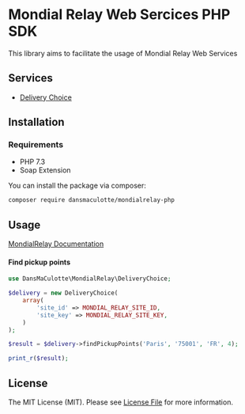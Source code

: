 # Mondial Relay Web Sercices PHP SDK

This library aims to facilitate the usage of Mondial Relay Web Services

## Services

- [Delivery Choice](https://www.mondialrelay.fr/media/108937/Solution-Web-Service-V5.6.pdf)

## Installation

### Requirements

- PHP 7.3
- Soap Extension

You can install the package via composer:

``` bash
composer require dansmaculotte/mondialrelay-php
```

## Usage

[MondialRelay Documentation](https://www.mondialrelay.fr/media/108937/Solution-Web-Service-V5.6.pdf)

#### Find pickup points

```php
use DansMaCulotte\MondialRelay\DeliveryChoice;

$delivery = new DeliveryChoice(
    array(
        'site_id' => MONDIAL_RELAY_SITE_ID,
        'site_key' => MONDIAL_RELAY_SITE_KEY,
    )
);

$result = $delivery->findPickupPoints('Paris', '75001', 'FR', 4);

print_r($result);
```

## License

The MIT License (MIT). Please see [License File](LICENSE.md) for more information.

